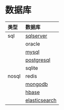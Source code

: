# 数据库



| 类型  | 数据库        |
| :----- | :------------- |
| sql   | [sqlserver](db/sqlserver.md)     |
|       | oracle        |
|       | [mysql](db/mysql.md)         |
|       | [postgresql](db/postgresql.md)    |
|       | sqlite        |
| nosql | redis         |
|       | [mongodb](db/mongodb.md)       |
|       | [hbase](bigdata/hbase.md)         |
|       | [elasticsearch](bigdata/elasticsearch.md) |

